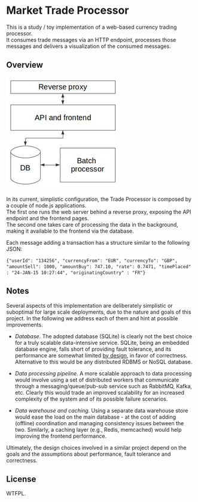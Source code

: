 # Market Trade Processor

This is a study / toy implementation of a web-based currency trading processor.  
It consumes trade messages via an HTTP endpoint, processes those messages and delivers a visualization 
of the consumed messages.

## Overview

![Architecture, overview](doc/arch-simple.jpg)

In its current, simplistic configuration, the Trade Processor is composed by a couple of node.js applications.  
The first one runs the web server behind a reverse proxy, exposing the API endpoint and the frontend pages.  
The second one takes care of processing the data in the background, making it available to the frontend via 
the database.  

Each message adding a transaction has a structure similar to the following JSON:

    {"userId": "134256", "currencyFrom": "EUR", "currencyTo": "GBP", "amountSell": 1000, "amountBuy": 747.10, "rate": 0.7471, "timePlaced" : "24-JAN-15 10:27:44", "originatingCountry" : "FR"}

## Notes

Several aspects of this implementation are deliberately simplistic or suboptimal for 
large scale deployments, due to the nature and goals of this project.
In the following we address each of them and hint at possible improvements.  

 * *Database*. The adopted database (SQLite) is clearly not the best choice for a truly
 scalable data-intensive service. SQLite, being an embedded database engine,
 falls short of providing fault tolerance, and its performance are somewhat limited 
 [by design][sqlite], in favor of correctness. 
 Alternative to this would be any distributed RDBMS or NoSQL database.

 * *Data processing pipeline*. A more scalable approach to data processing would involve
 using a set of distributed workers that communicate through a messaging/queue/pub-sub service 
 such as RabbitMQ, Kafka, etc. Clearly this would trade an improved scalability for an increased
 complexity of the system and of its possible failure scenarios.
 
 * *Data warehouse and caching*. Using a separate data warehouse store would ease the load on the main database - at 
 the cost of adding (offline) coordination and managing consistency issues between the two.
 Similarly, a caching layer (e.g., Redis, memcached) would help improving the frontend performance.

Ultimately, the design choices involved in a similar project depend on the 
goals and the assumptions about performance, fault tolerance and correctness.


## License

WTFPL.

 
 [sqlite]: https://www.sqlite.org/faq.html#q5
